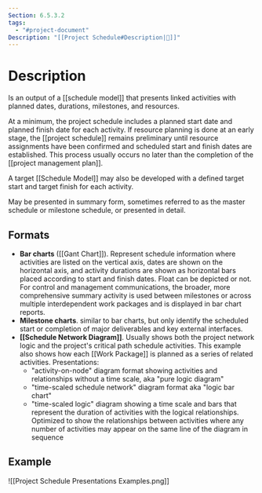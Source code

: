 ```yaml
---
Section: 6.5.3.2
tags:
  - "#project-document"
Description: "[[Project Schedule#Description|📝]]"
---
```

# Description
Is an output of a [[schedule model]] that presents linked activities with planned dates, durations, milestones, and resources.

At a minimum, the project schedule includes a planned start date and planned finish date for each activity. If resource planning is done at an early stage, the [[project schedule]] remains preliminary until resource assignments have been confirmed and scheduled start and finish dates are established. This process usually occurs no later than the completion of the [[project management plan]].

A target [[Schedule Model]] may also be developed with a defined target start and target finish for each activity.

May be presented in summary form, sometimes referred to as the master schedule or milestone schedule, or presented in detail.
## Formats
* **Bar charts** ([[Gant Chart]]). Represent schedule information where activities are listed on the vertical axis, dates are shown on the horizontal axis, and activity durations are shown as horizontal bars placed according to start and finish dates. Float can be depicted or not. For control and management communications, the broader, more comprehensive summary activity is used between milestones or across multiple interdependent work packages and is displayed in bar chart reports.
* **Milestone charts**. similar to bar charts, but only identify the scheduled start or completion of major deliverables and key external interfaces.
* **[[Schedule Network Diagram]]**. Usually shows both the project network logic and the project's critical path schedule activities. This example also shows how each [[Work Package]] is planned as a series of related activities. Presentations:
	* "activity-on-node" diagram format showing activities and relationships without a time scale, aka "pure logic diagram"
	* "time-scaled schedule network" diagram format aka "logic bar chart"
	* "time-scaled logic" diagram showing a time scale and bars that represent the duration of activities with the logical relationships. Optimized to show the relationships between activities where any number of activities may appear on the same line of the diagram in sequence
## Example
![[Project Schedule Presentations Examples.png]]
